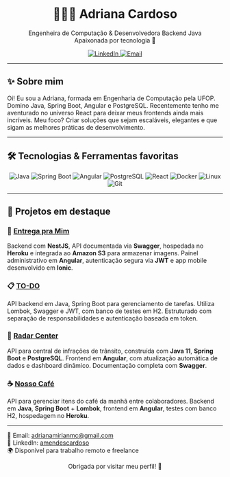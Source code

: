 <h1 align="center">👩🏽‍💻 Adriana Cardoso</h1>

<p align="center">
  Engenheira de Computação & Desenvolvedora Backend Java <br>
  Apaixonada por tecnologia 🚀
</p>

<p align="center">
  <a href="https://www.linkedin.com/in/amendescardoso/" target="_blank">
    <img alt="LinkedIn" src="https://img.shields.io/badge/-LinkedIn-0A66C2?style=for-the-badge&logo=linkedin&logoColor=white" />
  </a>
  <a href="mailto:adrianamirianmc@gmail.com">
    <img alt="Email" src="https://img.shields.io/badge/-Email-EA4335?style=for-the-badge&logo=gmail&logoColor=white" />
  </a>
</p>

---

## ✨ Sobre mim

Oi! Eu sou a Adriana, formada em Engenharia de Computação pela UFOP. Domino Java, Spring Boot, Angular e PostgreSQL.
Recentemente tenho me aventurado no universo React para deixar meus frontends ainda mais incríveis. Meu foco? Criar soluções que sejam escaláveis, elegantes e que sigam as melhores práticas de desenvolvimento.

---

## 🛠 Tecnologias & Ferramentas favoritas

<p align="center">
  <img src="https://img.shields.io/badge/Java-ED8B00?style=for-the-badge&logo=java&logoColor=white" alt="Java" />
  <img src="https://img.shields.io/badge/Spring_Boot-6DB33F?style=for-the-badge&logo=springboot&logoColor=white" alt="Spring Boot" />
  <img src="https://img.shields.io/badge/Angular-DD0031?style=for-the-badge&logo=angular&logoColor=white" alt="Angular" />
  <img src="https://img.shields.io/badge/PostgreSQL-336791?style=for-the-badge&logo=postgresql&logoColor=white" alt="PostgreSQL" />
  <img src="https://img.shields.io/badge/React-61DAFB?style=for-the-badge&logo=react&logoColor=black" alt="React" />
  <img src="https://img.shields.io/badge/Docker-2496ED?style=for-the-badge&logo=docker&logoColor=white" alt="Docker" />
  <img src="https://img.shields.io/badge/Linux-FCC624?style=for-the-badge&logo=linux&logoColor=black" alt="Linux" />
  <img src="https://img.shields.io/badge/Git-F05032?style=for-the-badge&logo=git&logoColor=white" alt="Git" />
</p>

---

## 🚀 Projetos em destaque

### 🛵 [Entrega pra Mim](https://github.com/AdrianaMendes/tcc2-backend)  
Backend com **NestJS**, API documentada via **Swagger**, hospedada no **Heroku** e integrada ao **Amazon S3** para armazenar imagens. Painel administrativo em **Angular**, autenticação segura via **JWT** e app mobile desenvolvido em **Ionic**.

### 📋 [TO-DO](https://github.com/AdrianaMendes/java-viceri-to-do)
API backend em Java, Spring Boot para gerenciamento de tarefas. Utiliza Lombok, Swagger e JWT, com banco de testes em H2. Estruturado com separação de responsabilidades e autenticação baseada em token.

### 🚦 [Radar Center](https://github.com/AdrianaMendes/desafio-radar-center)  
API para central de infrações de trânsito, construída com **Java 11**, **Spring Boot** e **PostgreSQL**. Frontend em **Angular**, com atualização automática de dados e dashboard dinâmico. Documentação completa com **Swagger**.

### ☕ [Nosso Café](https://github.com/AdrianaMendes/unidac-desafio-java)  
API para gerenciar itens do café da manhã entre colaboradores. Backend em **Java**, **Spring Boot** + **Lombok**, frontend em **Angular**, testes com banco H2, hospedagem no **Heroku**.

---

📧 Email: adrianamirianmc@gmail.com  
💼 LinkedIn: [amendescardoso](https://www.linkedin.com/in/amendescardoso/)  
🌍 Disponível para trabalho remoto e freelance
  

<p align="center">
  Obrigada por visitar meu perfil! 🚀
</p>


